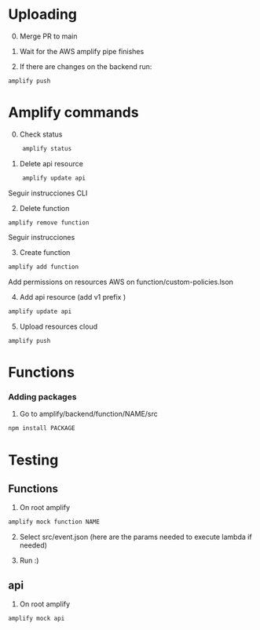 # Uploading

0. Merge PR to main

1. Wait for the AWS amplify pipe finishes

2. If there are changes on  the backend run:

```bash
amplify push
```


# Amplify commands


0. Check status

```bash
    amplify status
```

1. Delete api resource

```bash
    amplify update api
``` 

Seguir instrucciones CLI

2. Delete function

```bash
amplify remove function
```

Seguir instrucciones


3. Create function

```bash
amplify add function
```

Add permissions on resources AWS on function/custom-policies.lson

4. Add api resource (add v1 prefix )

```bash
amplify update api
```

5. Upload resources cloud

```bash
amplify push
```

# Functions

### Adding packages

1. Go to amplify/backend/function/NAME/src

```bash
npm install PACKAGE
```

# Testing

## Functions

1. On root amplify

```bash
amplify mock function NAME
```

2. Select src/event.json (here are the params needed to execute lambda if needed)

3. Run :)

## api

1. On root amplify

```bash
amplify mock api
```
